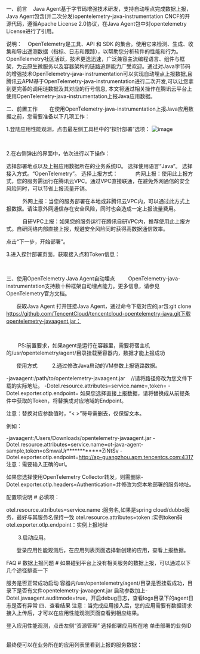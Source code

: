 一、前言
   Java Agent基于字节码增强技术研发，支持自动埋点完成数据上报，Java Agent包含(并二次分发)opentelemetry-java-instrumentation CNCF的开源代码，遵循Apache License 2.0协议，在Java Agent包中对opentelemetry License进行了引用。

说明：
   OpenTelemetry是工具、API 和 SDK 的集合。使用它来检测、生成、收集和导出遥测数据（指标、日志和跟踪），以帮助您分析软件的性能和行为。OpenTelemetry社区活跃，技术更迭迅速，广泛兼容主流编程语言、组件与框架，为云原生微服务以及容器架构的链路追踪能力广受欢迎。通过对Java字节码的增强技术OpenTelemetry-java-instrumentation可以实现自动埋点上报数据,且腾讯云APM基于OpenTelemetry-java-instrumentation进行二次开发,可以让您拿到更完善的调用琏数据及其对应的行号信息, 本文将通过相关操作在腾讯云平台上使用OpenTelemetry-java-instrumentation上报Java应用数据。

二、前置工作
       在使用OpenTelemetry-java-instrumentation上报Java应用数据之前，您需要准备以下几项工作：

1.登陆应用性能观测，点击最左侧工具栏中的“探针部署”选项：
![image](https://user-images.githubusercontent.com/64143982/180122557-89c204e4-926a-4840-a556-f8cb272e9890.png)


                                                                              

2.在右侧弹出的界面中，依次进行以下操作：

选择部署地点以及上报应用数据所在的业务系统ID。
选择使用语言“Java”。
选择接入方式。“OpenTelemetry”。
选择上报方式：
           内网上报：使用此上报方式，您的服务需运行在腾讯云VPC。通过VPC直接联通，在避免外网通信的安全风险同时，可以节省上报流量开销。

           外网上报：当您的服务部署在本地或非腾讯云VPC内，可以通过此方式上报数据。请注意外网通信存在安全风险，同时也会造成一定上报流量费用。

           自研VPC上报：如果您的服务运行在腾讯自研VPC内，推荐使用此上报方式。自研网络内部直接上报，规避安全风险同时获得高数据通信效率。

点击“下一步，开始部署”。
                         

3.进入探针部署页面，获取接入点和Token信息：

                                          

三、使用OpenTelemetry Java Agent自动埋点
        OpenTelemetry-java-instrumentation支持数十种框架自动埋点能力。更多信息，请参见OpenTelemetry官方文档。

       获取Java Agent
打开链接Java Agent，通过命令下载对应的jar包:git clone https://github.com/TencentCloud/tencentcloud-opentelemetry-java.git下载opentelemetry-javaagent.jar：


                                              

        PS:前置要求，如果agent是运行在容器里，需要将宿主机的/usr/opentelemetry/agent/目录挂载至容器内，数据才能上报成功

       使用方式
         2.通过修改Java启动的VM参数上报链路数据。

-javaagent:/path/to/opentelemetry-javaagent.jar    //请将路径修改为您文件下载的实际地址。
-Dotel.resource.attributes=service.name=<appName>,token=<token>
-Dotel.exporter.otlp.endpoint=<endpoint>
如果您选择直接上报数据，请将<token>替换成从前提条件中获取的Token，将<endpoint>替换成对应地域的Endpoint。

注意：替换对应参数值时，“< >”符号需删去，仅保留文本。

例如：

-javaagent:/Users/Downloads/opentelemetry-javaagent.jar
-Dotel.resource.attributes=service.name=ot-java-agent-sample,token=oSmwaUr************ZiNtSv
-Dotel.exporter.otlp.endpoint=http://ap-guangzhou.apm.tencentcs.com:4317
注意：需要输入正确的url。

如果您选择使用OpenTelemetry Collector转发，则需删除-Dotel.exporter.otlp.headers=Authentication=<token>并修改<endpoint>为您本地部署的服务地址。

配置项说明 #
必填项：

otel.resource.attributes=service.name :服务名,如果是spring cloud/dubbo服务，最好与其服务名保持一致
otel.resource.attributes=token :实例token码
otel.exporter.otlp.endpoint：实例上报地址


        3.启动应用。

       登录应用性能观测后，在应用列表页面选择新创建的应用，查看上报数据。

FAQ #
数据上报问题 #
如果碰到平台上没有相关服务的数据上报，可以通过以下几个途径排查一下

服务是否正常成功启动
容器内/usr/opentelemetry/agent/目录是否挂载成功，目录下是否有文件opentelemetry-javaagent.jar
启动参数加上-Dotel.javaagent.auditmode=true，开启debug日志，查看logs目录下的agent日志是否有异常
四、查看结果
注意：当完成应用接入后，您的应用需要有数据请求接入上传后，才可以在应用性能观测页面查看到相应结果。

登入应用性能观测，点击左侧“资源管理”
选择部署应用所在地
单击部署的业务ID
                                  

最终便可以在业务所在的应用列表里看到上报的服务数据：

